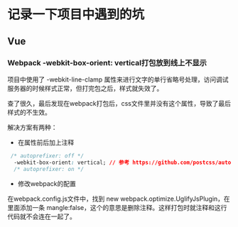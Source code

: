 # 记录一下项目中遇到的坑

## Vue

### Webpack -webkit-box-orient: vertical打包放到线上不显示

项目中使用了 -webkit-line-clamp 属性来进行文字的单行省略号处理，访问调试服务器的时候样式正常，但打完包之后，样式就失效了。

查了很久，最后发现在webpack打包后，css文件里并没有这个属性，导致了最后样式的不生效。

解决方案有两种：

* 在属性前后加上注释

```CSS
 /* autoprefixer: off */
  -webkit-box-orient: vertical; // 参考 https://github.com/postcss/autoprefixer/issues/776
  /* autoprefixer: on */
```

* 修改webpack的配置

在webpack.config.js文件中，找到 new webpack.optimize.UglifyJsPlugin，在里面添加一条 mangle:false，这个的意思是删除注释。这样打包时就注释和这行代码就不会连在一起了。